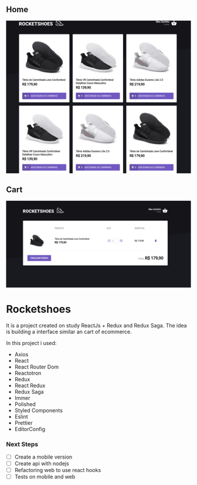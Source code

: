 ## Home

![HOME](/images/home_rocketshoes_web.png)

## Cart

![CART](/images/cart_rocketshoes_web.png)

# Rocketshoes

It is a project created on study ReactJs + Redux and Redux Saga.
The idea is building a interface similar an cart of ecommerce.

In this project i used:

- Axios
- React
- React Router Dom
- Reactotron
- Redux
- React Redux
- Redux Saga
- Immer
- Polished
- Styled Components
- Eslint
- Prettier
- EditorConfig

### Next Steps

- [ ] Create a mobile version
- [ ] Create api with nodejs
- [ ] Refactoring web to use react hooks
- [ ] Tests on mobile and web
